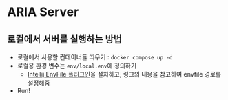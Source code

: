 # ARIA Server
## 로컬에서 서버를 실행하는 방법
- 로컬에서 사용할 컨테이너들 띄우기 : `docker compose up -d`
- 로컬용 환경 변수는 `env/local.env`에 정의하기
  - [Intellij EnvFile 플러그인](https://plugins.jetbrains.com/plugin/7861-envfile)을 설치하고, 링크의 내용을 참고하여 envfile 경로를 설정해줌
- Run!
